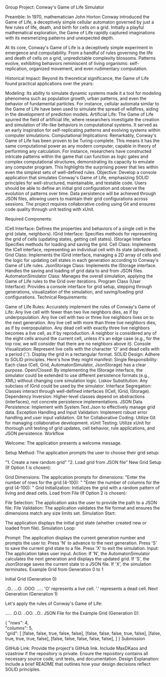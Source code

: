 Group Project: Conway's Game of Life Simulator

Preamble: In 1970, mathematician John Horton Conway introduced the Game of Life, a deceptively simple cellular automaton governed by just a few rules of life, death, and birth for cells on a grid. Initially a playful mathematical exploration, the Game of Life rapidly captured imaginations with its mesmerizing patterns and unexpected depth.

At its core, Conway's Game of Life is a deceptively simple experiment in emergence and computability. From a handful of rules governing the life and death of cells on a grid, unpredictable complexity blossoms. Patterns evolve, exhibiting behaviors reminiscent of living organisms: self-replication, organized movement, and even rudimentary computation.

Historical Impact: Beyond its theoretical significance, the Game of Life found practical applications over the years:

Modeling: Its ability to simulate dynamic systems made it a tool for modeling phenomena such as population growth, urban patterns, and even the behavior of fundamental particles. For instance, cellular automata similar to the Game of Life have been used to simulate the spread of wildfires, aiding in the development of prediction models.
Artificial Life: The Game of Life spurred the field of artificial life, where researchers investigate the creation and simulation of life-like behaviors in computational systems. It served as an early inspiration for self-replicating patterns and evolving systems within computer simulations.
Computational Implications: Remarkably, Conway's Game of Life has been proven to be Turing-complete. This means it has the same computational power as any modern computer, capable in theory of performing any calculation. For instance, researchers have constructed intricate patterns within the game that can function as logic gates and complex computational structures, demonstrating its capacity to emulate any computer program. This highlights the surprising power that lies within even the simplest sets of well-defined rules.
Objective: Develop a console application that simulates Conway's Game of Life, emphasizing SOLID principles for well-structured, maintainable, and testable code. Users should be able to define an initial grid configuration and observe the evolution of patterns over time. Data persistence will be achieved through JSON files, allowing users to maintain their grid configurations across sessions. The project requires collaborative coding using Git and ensures code quality through unit testing with xUnit.

Required Components:

ICell Interface: Defines the properties and behaviors of a single cell in the grid (state, neighbors).
IGrid Interface: Specifies methods for representing the grid of cells (updating states, getting cell states).
IStorage Interface Specifies methods for loading and saving the grid.
Cell Class: Implements the ICell interface, representing an individual cell with its state (alive/dead).
Grid Class: Implements the IGrid interface, managing a 2D array of cells and the logic for updating cell states in each generation according to Conway's Game of Life rules.
JsonStorage Class: Implements the IStorage interface. Handles the saving and loading of grid data to and from JSON files.
AutomatonSimulator Class: Manages the overall simulation, applying the Game of Life rules to the Grid over iterations.
Program Class (User Interface): Provides a console interface for grid setup, stepping through generations, visualization of the simulation, and saving/loading grid configurations.
Technical Requirements:

Game of Life Rules: Accurately implement the rules of Conway's Game of Life:
Any live cell with fewer than two live neighbors dies, as if by underpopulation.
Any live cell with two or three live neighbors lives on to the next generation.
Any live cell with more than three live neighbors dies, as if by overpopulation.
Any dead cell with exactly three live neighbors becomes a live cell, as if by reproduction.
A neighbor is considered any of the eight cells around the current cell, unless it's an edge case (e.g., for the top row, we will consider that there are no neighbors above it).
Console Visualization:
Represent live cells with the character 'O' and dead cells with a period ('.').
Display the grid in a rectangular format.
SOLID Design: Adhere to SOLID principles. Here's how they might manifest:
Single Responsibility: Each class (Cell, Grid, AutomatonSimulator, JsonStorage) has a clear purpose.
Open/Closed: By implementing the IStorage interface, the simulator could be extended to use different persistence formats (e.g., XML) without changing core simulation logic.
Liskov Substitution: Any subclass of IGrid could be used by the simulator.
Interface Segregation: Classes interact through well-defined interfaces (ICell, IGrid, IStorage).
Dependency Inversion: Higher-level classes depend on abstractions (interfaces), not concrete persistence implementations.
JSON Data Persistence: Implement with System.Text.Json to effectively manage grid data.
Exception Handling and Input Validation: Implement robust error handling and user input validation.
Git for Collaborative Coding: Utilize Git for managing collaborative development.
xUnit Testing: Utilize xUnit for thorough unit testing of grid updates, cell behavior, rule applications, and JSON persistence.
Workflow

Welcome: The application presents a welcome message.

Setup Method: The application prompts the user to choose their grid setup:

"1. Create a new random grid"
"2. Load grid from JSON file"
New Grid Setup (If Option 1 is chosen):

Grid Dimensions: The application prompts for dimensions:
"Enter the number of rows for the grid (4-100): "
"Enter the number of columns for the grid (4-100): "
Grid Initialization: Initializes the grid with a random pattern of living and dead cells.
Load from File (If Option 2 is chosen):

File Selection: The application asks the user to provide the path to a JSON file.
File Validation: The application validates the file format and ensures the dimensions match any size limits set.
Simulation Start:

The application displays the initial grid state (whether created new or loaded from file).
Simulation Loop:

Prompt: The application displays the current generation number and prompts the user to:
Press 'N' to advance to the next generation.
Press 'S' to save the current grid state to a file.
Press 'X' to exit the simulation.
Input: The application takes user input.
Action:
If 'N', the AutomatonSimulator calculates the next generation and displays the updated grid.
If 'S', the JsonStorage saves the current state to a JSON file.
If 'X', the simulation terminates.
Example Grid from Generation 0 to 1

Initial Grid (Generation 0)

..O..
...O.
.OOO.
.....
'O' represents a live cell.
'.' represents a dead cell.
Next Generation (Generation 1)

Let's apply the rules of Conway's Game of Life:

.....
.O.O.
..OO.
..O..
JSON File for the Example Grid (Generation 0):

{
"rows": 4,  
"columns": 5,  
"grid": [
[false, false, true, false, false],
[false, false, false, true, false],
[false, true, true, true, false],
[false, false, false, false, false],
]
}
Submission

GitHub Link: Provide the project's GitHub link. Include MaxDKaos and vzastrow if the repository is private. Ensure the repository contains all necessary source code, unit tests, and documentation.
Design Explanation: Include a brief README that outlines how your design decisions reflect SOLID principles.